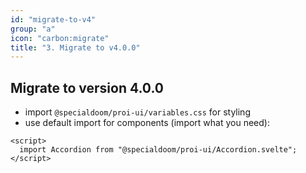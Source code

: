 ```yaml
---
id: "migrate-to-v4"
group: "a"
icon: "carbon:migrate"
title: "3. Migrate to v4.0.0"
---
```


## Migrate to version 4.0.0

- import `@specialdoom/proi-ui/variables.css` for styling
- use default import for components (import what you need):

```
<script>
  import Accordion from "@specialdoom/proi-ui/Accordion.svelte";
</script>
```
